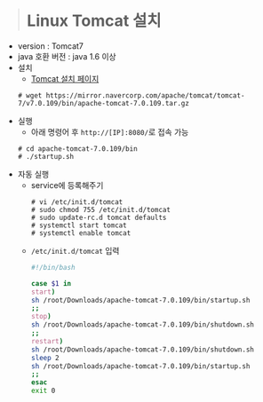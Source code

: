 > # Linux Tomcat 설치

- version : Tomcat7
- java 호환 버전 : java 1.6 이상
- 설치
  - [Tomcat 설치 페이지](https://tomcat.apache.org/download-70.cgi)
  ```terminal
  # wget https://mirror.navercorp.com/apache/tomcat/tomcat-7/v7.0.109/bin/apache-tomcat-7.0.109.tar.gz
  ```
- 실행
  - 아래 명령어 후 `http://[IP]:8080/`로 접속 가능
  ```terminal
  # cd apache-tomcat-7.0.109/bin
  # ./startup.sh
  ```
- 자동 실행
  - service에 등록해주기
    ```terminal
    # vi /etc/init.d/tomcat
    # sudo chmod 755 /etc/init.d/tomcat
    # sudo update-rc.d tomcat defaults
    # systemctl start tomcat
    # systemctl enable tomcat
    ```
  - `/etc/init.d/tomcat` 입력
    ```sh
    #!/bin/bash
    
    case $1 in
    start)
    sh /root/Downloads/apache-tomcat-7.0.109/bin/startup.sh
    ;;
    stop)
    sh /root/Downloads/apache-tomcat-7.0.109/bin/shutdown.sh
    ;;
    restart)
    sh /root/Downloads/apache-tomcat-7.0.109/bin/shutdown.sh
    sleep 2
    sh /root/Downloads/apache-tomcat-7.0.109/bin/startup.sh
    ;;
    esac
    exit 0
    ```
